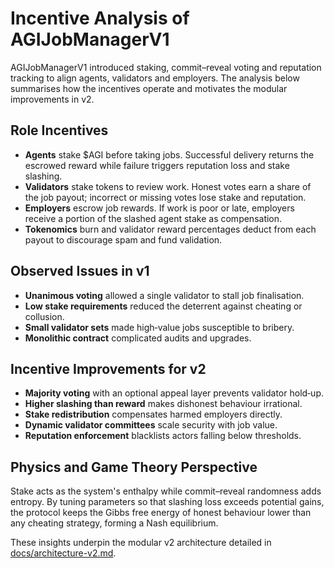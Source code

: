 # Incentive Analysis of AGIJobManagerV1

AGIJobManagerV1 introduced staking, commit–reveal voting and reputation tracking to align agents, validators and employers. The analysis below summarises how the incentives operate and motivates the modular improvements in v2.

## Role Incentives

- **Agents** stake $AGI before taking jobs. Successful delivery returns the escrowed reward while failure triggers reputation loss and stake slashing.
- **Validators** stake tokens to review work. Honest votes earn a share of the job payout; incorrect or missing votes lose stake and reputation.
- **Employers** escrow job rewards. If work is poor or late, employers receive a portion of the slashed agent stake as compensation.
- **Tokenomics** burn and validator reward percentages deduct from each payout to discourage spam and fund validation.

## Observed Issues in v1

- **Unanimous voting** allowed a single validator to stall job finalisation.
- **Low stake requirements** reduced the deterrent against cheating or collusion.
- **Small validator sets** made high‑value jobs susceptible to bribery.
- **Monolithic contract** complicated audits and upgrades.

## Incentive Improvements for v2

- **Majority voting** with an optional appeal layer prevents validator hold‑up.
- **Higher slashing than reward** makes dishonest behaviour irrational.
- **Stake redistribution** compensates harmed employers directly.
- **Dynamic validator committees** scale security with job value.
- **Reputation enforcement** blacklists actors falling below thresholds.

## Physics and Game Theory Perspective

Stake acts as the system's enthalpy while commit–reveal randomness adds entropy. By tuning parameters so that slashing loss exceeds potential gains, the protocol keeps the Gibbs free energy of honest behaviour lower than any cheating strategy, forming a Nash equilibrium.

These insights underpin the modular v2 architecture detailed in [docs/architecture-v2.md](architecture-v2.md).
